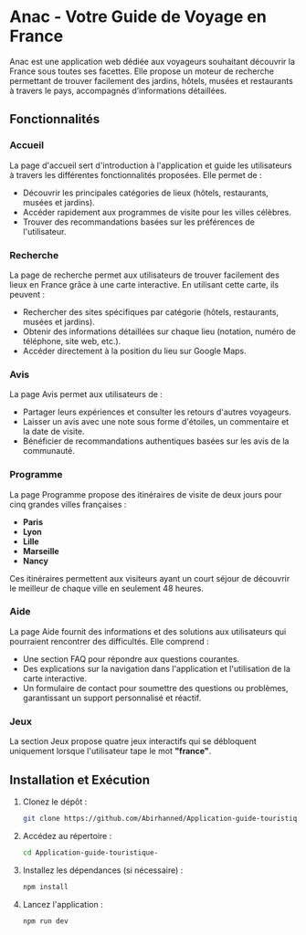 # Anac - Votre Guide de Voyage en France

Anac est une application web dédiée aux voyageurs souhaitant découvrir la France sous toutes ses facettes. Elle propose un moteur de recherche permettant de trouver facilement des jardins, hôtels, musées et restaurants à travers le pays, accompagnés d’informations détaillées.

## Fonctionnalités

### Accueil
La page d'accueil sert d'introduction à l'application et guide les utilisateurs à travers les différentes fonctionnalités proposées. Elle permet de :
- Découvrir les principales catégories de lieux (hôtels, restaurants, musées et jardins).
- Accéder rapidement aux programmes de visite pour les villes célèbres.
- Trouver des recommandations basées sur les préférences de l'utilisateur.

### Recherche
La page de recherche permet aux utilisateurs de trouver facilement des lieux en France grâce à une carte interactive. En utilisant cette carte, ils peuvent :
- Rechercher des sites spécifiques par catégorie (hôtels, restaurants, musées et jardins).
- Obtenir des informations détaillées sur chaque lieu (notation, numéro de téléphone, site web, etc.).
- Accéder directement à la position du lieu sur Google Maps.

### Avis
La page Avis permet aux utilisateurs de :
- Partager leurs expériences et consulter les retours d'autres voyageurs.
- Laisser un avis avec une note sous forme d'étoiles, un commentaire et la date de visite.
- Bénéficier de recommandations authentiques basées sur les avis de la communauté.

### Programme
La page Programme propose des itinéraires de visite de deux jours pour cinq grandes villes françaises :
- **Paris**
- **Lyon**
- **Lille**
- **Marseille**
- **Nancy**

Ces itinéraires permettent aux visiteurs ayant un court séjour de découvrir le meilleur de chaque ville en seulement 48 heures.

### Aide
La page Aide fournit des informations et des solutions aux utilisateurs qui pourraient rencontrer des difficultés. Elle comprend :
- Une section FAQ pour répondre aux questions courantes.
- Des explications sur la navigation dans l'application et l'utilisation de la carte interactive.
- Un formulaire de contact pour soumettre des questions ou problèmes, garantissant un support personnalisé et réactif.

### Jeux
La section Jeux propose quatre jeux interactifs qui se débloquent uniquement lorsque l'utilisateur tape le mot **"france"**.

## Installation et Exécution
1. Clonez le dépôt :
   ```sh
   git clone https://github.com/Abirhanned/Application-guide-touristique-.git
   ```
2. Accédez au répertoire :
   ```sh
   cd Application-guide-touristique-
   ```
3. Installez les dépendances (si nécessaire) :
   ```sh
   npm install
   ```
4. Lancez l'application :
   ```sh
   npm run dev
   ```

